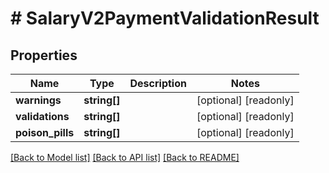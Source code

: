 # # SalaryV2PaymentValidationResult

## Properties

Name | Type | Description | Notes
------------ | ------------- | ------------- | -------------
**warnings** | **string[]** |  | [optional] [readonly]
**validations** | **string[]** |  | [optional] [readonly]
**poison_pills** | **string[]** |  | [optional] [readonly]

[[Back to Model list]](../../README.md#models) [[Back to API list]](../../README.md#endpoints) [[Back to README]](../../README.md)
